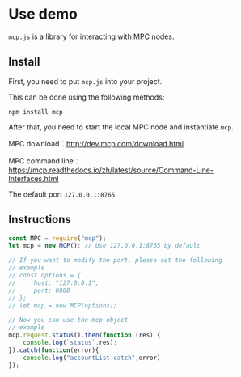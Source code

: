# Use demo

`mcp.js` is a library for interacting with MPC nodes.

## Install

First, you need to put `mcp.js` into your project.

This can be done using the following methods:

```
npm install mcp
```

After that, you need to start the local MPC node and instantiate `mcp`.

MPC download：<http://dev.mcp.com/download.html>

MPC command line：<https://mcp.readthedocs.io/zh/latest/source/Command-Line-Interfaces.html>

The default port `127.0.0.1:8765`

## Instructions

```js
const MPC = require("mcp");
let mcp = new MCP(); // Use 127.0.0.1:8765 by default

// If you want to modify the port, please set the following
// example
// const options = {
//     host: "127.0.0.1",
//     port: 8888
// };
// let mcp = new MCP(options);

// Now you can use the mcp object
// example
mcp.request.status().then(function (res) {
    console.log(`status`,res);
}).catch(function(error){
    console.log("accountList catch",error)
});
```